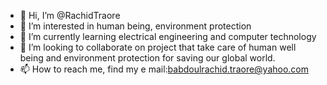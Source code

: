 - 👋 Hi, I’m @RachidTraore
- 👀 I’m interested in human being, environment protection
- 🌱 I’m currently learning electrical engineering and computer technology
- 💞️ I’m looking to collaborate on project that take care of human well being and environment protection for saving our global world.
- 📫 How to reach me, find my e mail:babdoulrachid.traore@yahoo.com

<!---
RachidTraore/RachidTraore is a ✨ special ✨ repository because its `README.md` (this file) appears on your GitHub profile.
You can click the Preview link to take a look at your changes.
--->
